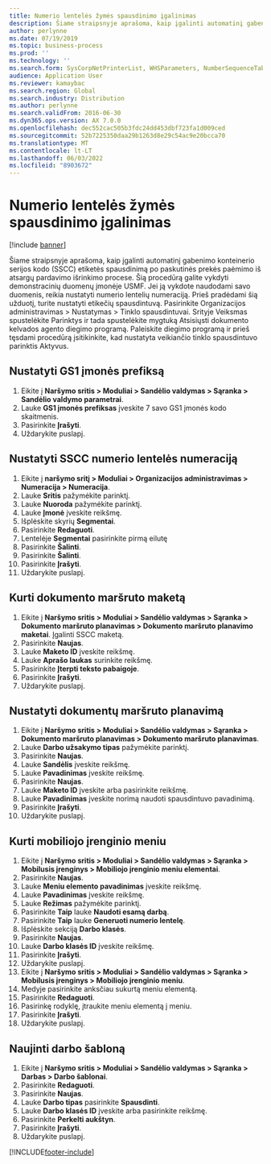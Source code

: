 ```yaml
---
title: Numerio lentelės žymės spausdinimo įgalinimas
description: Šiame straipsnyje aprašoma, kaip įgalinti automatinį gabenimo konteinerio serijos kodo (SSCC) etiketės spausdinimą po paskutinės prekės paėmimo iš atsargų pardavimo išrinkimo procese.
author: perlynne
ms.date: 07/19/2019
ms.topic: business-process
ms.prod: ''
ms.technology: ''
ms.search.form: SysCorpNetPrinterList, WHSParameters, NumberSequenceTableListPage, NumberSequenceDetails, WHSDocumentRoutingLayout, WHSDocumentRouting, WHSRFMenuItem, WHSRFMenu, WHSWorkTemplateTable, WHSLicensePlateLabelBuildConfig, WHSLicensePlateLabel
audience: Application User
ms.reviewer: kamaybac
ms.search.region: Global
ms.search.industry: Distribution
ms.author: perlynne
ms.search.validFrom: 2016-06-30
ms.dyn365.ops.version: AX 7.0.0
ms.openlocfilehash: dec552cac505b3fdc24dd453dbf723fa1d009ced
ms.sourcegitcommit: 52b7225350daa29b1263d8e29c54ac9e20bcca70
ms.translationtype: MT
ms.contentlocale: lt-LT
ms.lasthandoff: 06/03/2022
ms.locfileid: "8903672"
---
```

# <a name="enable-license-plate-label-printing"></a>Numerio lentelės žymės spausdinimo įgalinimas

[!include [banner](../../includes/banner.md)]

Šiame straipsnyje aprašoma, kaip įgalinti automatinį gabenimo konteinerio serijos kodo (SSCC) etiketės spausdinimą po paskutinės prekės paėmimo iš atsargų pardavimo išrinkimo procese. Šią procedūrą galite vykdyti demonstracinių duomenų įmonėje USMF. Jei ją vykdote naudodami savo duomenis, reikia nustatyti numerio lentelių numeraciją. Prieš pradėdami šią užduotį, turite nustatyti etikečių spausdintuvą. Pasirinkite Organizacijos administravimas > Nustatymas > Tinklo spausdintuvai. Srityje Veiksmas spustelėkite Parinktys ir tada spustelėkite mygtuką Atsisiųsti dokumento kelvados agento diegimo programą. Paleiskite diegimo programą ir prieš tęsdami procedūrą įsitikinkite, kad nustatyta veikiančio tinklo spausdintuvo parinktis Aktyvus.


## <a name="set-up-the-gs1-company-prefix"></a>Nustatyti GS1 įmonės prefiksą
1. Eikite į **Naršymo sritis > Moduliai > Sandėlio valdymas > Sąranka > Sandėlio valdymo parametrai**.
2. Lauke **GS1 įmonės prefiksas** įveskite 7 savo GS1 įmonės kodo skaitmenis.
3. Pasirinkite **Įrašyti**.
4. Uždarykite puslapį.

## <a name="setup-the-sscc-license-plate-number-sequence"></a>Nustatyti SSCC numerio lentelės numeraciją
1. Eikite į **naršymo sritį > Moduliai > Organizacijos administravimas > Numeracija > Numeracija**.
2. Lauke **Sritis** pažymėkite parinktį.
3. Lauke **Nuoroda** pažymėkite parinktį.
4. Lauke **Įmonė** įveskite reikšmę.
5. Išplėskite skyrių **Segmentai**.
6. Pasirinkite **Redaguoti**.
7. Lentelėje **Segmentai** pasirinkite pirmą eilutę
8. Pasirinkite **Šalinti**.
9. Pasirinkite **Šalinti**.
10. Pasirinkite **Įrašyti**.
11. Uždarykite puslapį.

## <a name="create-the-document-route-layout"></a>Kurti dokumento maršruto maketą
1. Eikite į **Naršymo sritis > Moduliai > Sandėlio valdymas > Sąranka > Dokumento maršruto planavimas > Dokumento maršruto planavimo maketai**. Įgalinti SSCC maketą.  
2. Pasirinkite **Naujas**.
3. Lauke **Maketo ID** įveskite reikšmę.
4. Lauke **Aprašo laukas** surinkite reikšmę.
5. Pasirinkite **Įterpti teksto pabaigoje**.
6. Pasirinkite **Įrašyti**.
7. Uždarykite puslapį.

## <a name="set-up-the-document-routing"></a>Nustatyti dokumentų maršruto planavimą
1. Eikite į **Naršymo sritis > Moduliai > Sandėlio valdymas > Sąranka > Dokumento maršruto planavimas > Dokumento maršruto planavimas**.
2. Lauke **Darbo užsakymo tipas** pažymėkite parinktį.
3. Pasirinkite **Naujas**.
4. Lauke **Sandėlis** įveskite reikšmę.
5. Lauke **Pavadinimas** įveskite reikšmę.
6. Pasirinkite **Naujas**.
7. Lauke **Maketo ID** įveskite arba pasirinkite reikšmę.
8. Lauke **Pavadinimas** įveskite norimą naudoti spausdintuvo pavadinimą.
9. Pasirinkite **Įrašyti**.
10. Uždarykite puslapį.

## <a name="create-mobile-device-menu"></a>Kurti mobiliojo įrenginio meniu
1. Eikite į **Naršymo sritis > Moduliai > Sandėlio valdymas > Sąranka > Mobilusis įrenginys > Mobiliojo įrenginio meniu elementai**.
2. Pasirinkite **Naujas**.
3. Lauke **Meniu elemento pavadinimas** įveskite reikšmę.
4. Lauke **Pavadinimas** įveskite reikšmę.
5. Lauke **Režimas** pažymėkite parinktį.
6. Pasirinkite **Taip** lauke **Naudoti esamą darbą**.
7. Pasirinkite **Taip** lauke **Generuoti numerio lentelę**.
8. Išplėskite sekciją **Darbo klasės**.
9. Pasirinkite **Naujas**.
10. Lauke **Darbo klasės ID** įveskite reikšmę.
11. Pasirinkite **Įrašyti**.
12. Uždarykite puslapį.
13. Eikite į **Naršymo sritis > Moduliai > Sandėlio valdymas > Sąranka > Mobilusis įrenginys > Mobiliojo įrenginio meniu**.
14. Medyje pasirinkite anksčiau sukurtą meniu elementą.
15. Pasirinkite **Redaguoti**.
16. Pasirinkę rodyklę, įtraukite meniu elementą į meniu.
17. Pasirinkite **Įrašyti**.
18. Uždarykite puslapį.

## <a name="update-a-work-template"></a>Naujinti darbo šabloną
1. Eikite į **Naršymo sritis > Moduliai > Sandėlio valdymas > Sąranka > Darbas > Darbo šablonai**.
2. Pasirinkite **Redaguoti**.
3. Pasirinkite **Naujas**.
4. Lauke **Darbo tipas** pasirinkite **Spausdinti**.
5. Lauke **Darbo klasės ID** įveskite arba pasirinkite reikšmę.
6. Pasirinkite **Perkelti aukštyn**.
7. Pasirinkite **Įrašyti**.
8. Uždarykite puslapį.



[!INCLUDE[footer-include](../../../includes/footer-banner.md)]